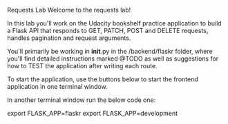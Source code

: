 Requests Lab
Welcome to the requests lab!

In this lab you'll work on the Udacity bookshelf practice application to build a Flask API that responds to GET, PATCH, POST and DELETE requests, handles pagination and request arguments.

You'll primarily be working in __init__.py in the /backend/flaskr folder, where you'll find detailed instructions marked @TODO as well as suggestions for how to TEST the application after writing each route.

To start the application, use the buttons below to start the frontend application in one terminal window.

In another terminal window run the below code one:

export FLASK_APP=flaskr
export FLASK_APP=development